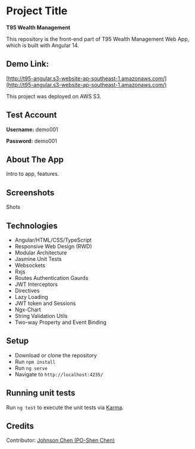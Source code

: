 # Project Title

**T95 Wealth Management**  

This repository is the front-end part of T95 Wealth Management Web App, which is built with Angular 14.



## Demo Link:

[http://t95-angular.s3-website-ap-southeast-1.amazonaws.com/](http://t95-angular.s3-website-ap-southeast-1.amazonaws.com/)

This project was deployed on AWS S3.



## Test Account

**Username:** demo001

**Password:** demo001



## About The App

Intro to app, features.



## Screenshots

Shots



## Technologies

+ Angular/HTML/CSS/TypeScript
+ Responsive Web Design (RWD)
+ Modular Architecture
+ Jasmine Unit Tests
+ Websockets
+ Rxjs
+ Routes Authentication Gaurds
+ JWT Interceptors
+ Directives
+ Lazy Loading
+ JWT token and Sessions
+ Ngx-Chart
+ String Validation Utils
+ Two-way Property and Event Binding



## Setup

+ Download or clone the repository
+ Run `npm install` 
+ Run `ng serve`
+ Navigate to `http://localhost:4235/`



## Running unit tests

Run `ng test` to execute the unit tests via [Karma](https://karma-runner.github.io).



## Credits

Contributor:  [Johnson Chen (PO-Shen Chen)](https://github.com/poshenc)

